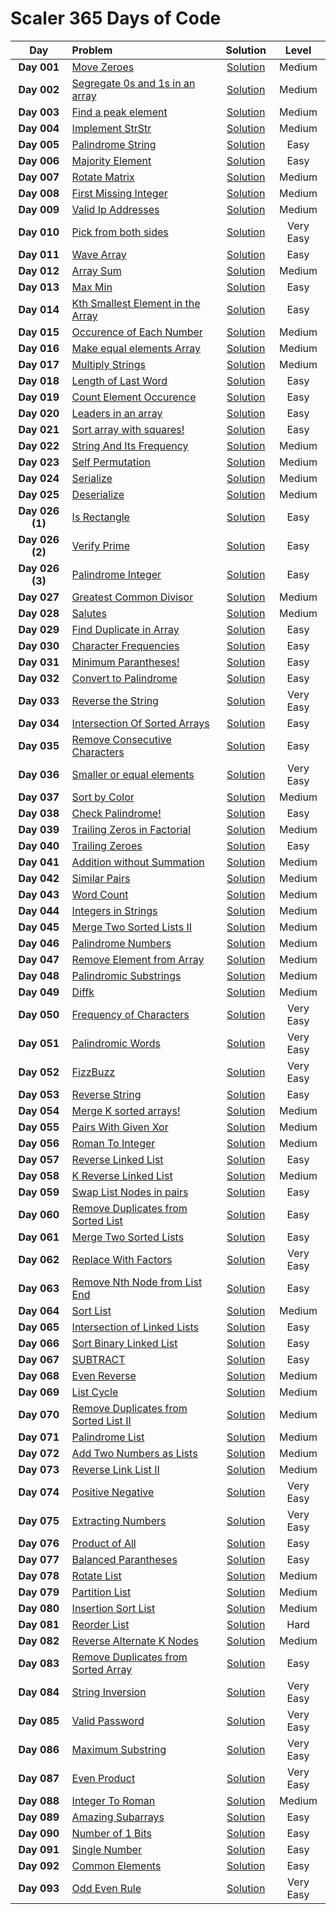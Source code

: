 # Scaler 365 Days of Code

|  Day  |  Problem  |  Solution  |  Level  |
|:-----:|:-----------|:-----------:|:-------:|
|  **Day 001**  |  [Move Zeroes](https://www.interviewbit.com/problems/move-zeroes/)  |  [Solution](https://github.com/kishanrajput23/Scaler-365-Days-of-Code/blob/main/Problems/Day_001.cpp)  |  Medium  |
|  **Day 002**  |  [Segregate 0s and 1s in an array](https://www.interviewbit.com/problems/segregate-0s-and-1s-in-an-array/)  |  [Solution](https://github.com/kishanrajput23/Scaler-365-Days-of-Code/blob/main/Problems/Day_002.cpp)  |  Medium  |
|  **Day 003**  |  [Find a peak element](https://www.interviewbit.com/problems/find-a-peak-element/)  |  [Solution](https://github.com/kishanrajput23/Scaler-365-Days-of-Code/blob/main/Problems/Day_003.cpp)  |  Medium  |
|  **Day 004**  |  [Implement StrStr](https://www.interviewbit.com/problems/implement-strstr/)  |  [Solution](https://github.com/kishanrajput23/Scaler-365-Days-of-Code/blob/main/Problems/Day_004.cpp)  |  Medium  |
|  **Day 005**  |  [Palindrome String](https://www.interviewbit.com/problems/palindrome-string/)  |  [Solution](https://github.com/kishanrajput23/Scaler-365-Days-of-Code/blob/main/Problems/Day_005.cpp)  |  Easy  |
|  **Day 006**  |  [Majority Element](https://www.interviewbit.com/problems/majority-element/)  |  [Solution](https://github.com/kishanrajput23/Scaler-365-Days-of-Code/blob/main/Problems/Day_006.cpp)  |  Easy  |
|  **Day 007**  |  [Rotate Matrix](https://www.interviewbit.com/problems/rotate-matrix/)  |  [Solution](https://github.com/kishanrajput23/Scaler-365-Days-of-Code/blob/main/Problems/Day_007.cpp)  |  Medium  |
|  **Day 008**  |  [First Missing Integer](https://www.interviewbit.com/problems/first-missing-integer/)  |  [Solution](https://github.com/kishanrajput23/Scaler-365-Days-of-Code/blob/main/Problems/Day_008.cpp)  |  Medium  |
|  **Day 009**  |  [Valid Ip Addresses](https://www.interviewbit.com/problems/valid-ip-addresses/)  |  [Solution](https://github.com/kishanrajput23/Scaler-365-Days-of-Code/blob/main/Problems/Day_009.cpp)  |  Medium  |
|  **Day 010**  |  [Pick from both sides](https://www.interviewbit.com/problems/pick-from-both-sides/)  |  [Solution](https://github.com/kishanrajput23/Scaler-365-Days-of-Code/blob/main/Problems/Day_010.cpp)  |  Very Easy  |
|  **Day 011**  |  [Wave Array](https://www.interviewbit.com/problems/wave-array/)  |  [Solution](https://github.com/kishanrajput23/Scaler-365-Days-of-Code/blob/main/Problems/Day_011.cpp)  |  Easy  |
|  **Day 012**  |  [Array Sum](https://www.interviewbit.com/problems/array-sum/)  |  [Solution](https://github.com/kishanrajput23/Scaler-365-Days-of-Code/blob/main/Problems/Day_012.cpp)  |  Medium  |
|  **Day 013**  |  [Max Min](https://www.interviewbit.com/problems/max-min-05542f2f-69aa-4253-9cc7-84eb7bf739c4/)  |  [Solution](https://github.com/kishanrajput23/Scaler-365-Days-of-Code/blob/main/Problems/Day_013.cpp)  |  Easy  |
|  **Day 014**  |  [Kth Smallest Element in the Array](https://www.interviewbit.com/problems/kth-smallest-element-in-the-array/)  |  [Solution](https://github.com/kishanrajput23/Scaler-365-Days-of-Code/blob/main/Problems/Day_014.cpp)  |  Easy  |
|  **Day 015**  |  [Occurence of Each Number](https://www.interviewbit.com/problems/occurence-of-each-number/)  |  [Solution](https://github.com/kishanrajput23/Scaler-365-Days-of-Code/blob/main/Problems/Day_015.cpp)  |  Medium  |
|  **Day 016**  |  [Make equal elements Array](https://www.interviewbit.com/problems/make-equal-elements-array/)  |  [Solution](https://github.com/kishanrajput23/Scaler-365-Days-of-Code/blob/main/Problems/Day_016.cpp)  |  Medium  |
|  **Day 017**  |  [Multiply Strings](https://www.interviewbit.com/problems/multiply-strings/)  |  [Solution](https://github.com/kishanrajput23/Scaler-365-Days-of-Code/blob/main/Problems/Day_017.cpp)  |  Medium  |
|  **Day 018**  |  [Length of Last Word](https://www.interviewbit.com/problems/length-of-last-word/)  |  [Solution](https://github.com/kishanrajput23/Scaler-365-Days-of-Code/blob/main/Problems/Day_018.cpp)  |  Easy  |
|  **Day 019**  |  [Count Element Occurence](https://www.interviewbit.com/problems/count-element-occurence/)  |  [Solution](https://github.com/kishanrajput23/Scaler-365-Days-of-Code/blob/main/Problems/Day_019.cpp)  |  Easy  |
|  **Day 020**  |  [Leaders in an array](https://www.interviewbit.com/problems/leaders-in-an-array/)  |  [Solution](https://github.com/kishanrajput23/Scaler-365-Days-of-Code/blob/main/Problems/Day_020.cpp)  |  Easy  |
|  **Day 021**  |  [Sort array with squares!](https://www.interviewbit.com/problems/sort-array-with-squares/)  |  [Solution](https://github.com/kishanrajput23/Scaler-365-Days-of-Code/blob/main/Problems/Day_021.cpp)  |  Easy  |
|  **Day 022**  |  [String And Its Frequency](https://www.interviewbit.com/problems/string-and-its-frequency/)  |  [Solution](https://github.com/kishanrajput23/Scaler-365-Days-of-Code/blob/main/Problems/Day_022.cpp)  |  Medium  |
|  **Day 023**  |  [Self Permutation](https://www.interviewbit.com/problems/self-permutation/)  |  [Solution](https://github.com/kishanrajput23/Scaler-365-Days-of-Code/blob/main/Problems/Day_023.cpp)  |  Medium  |
|  **Day 024**  |  [Serialize](https://www.interviewbit.com/problems/serialize/)  |  [Solution](https://github.com/kishanrajput23/Scaler-365-Days-of-Code/blob/main/Problems/Day_024.cpp)  |  Medium  |
|  **Day 025**  |  [Deserialize](https://www.interviewbit.com/problems/deserialize/)  |  [Solution](https://github.com/kishanrajput23/Scaler-365-Days-of-Code/blob/main/Problems/Day_025.cpp)  |  Medium  |
|  **Day 026 (1)**  |  [Is Rectangle](https://www.interviewbit.com/problems/is-rectangle/)  |  [Solution](https://github.com/kishanrajput23/Scaler-365-Days-of-Code/blob/main/Problems/Day_026_1.cpp)  |  Easy  |
|  **Day 026 (2)**  |  [Verify Prime](https://www.interviewbit.com/problems/verify-prime/)  |  [Solution](https://github.com/kishanrajput23/Scaler-365-Days-of-Code/blob/main/Problems/Day_026_2.cpp)  |  Easy  |
|  **Day 026 (3)**  |  [Palindrome Integer](https://www.interviewbit.com/problems/palindrome-integer/)  |  [Solution](https://github.com/kishanrajput23/Scaler-365-Days-of-Code/blob/main/Problems/Day_026_3.cpp)  |  Easy  |
|  **Day 027**  |  [Greatest Common Divisor](https://www.interviewbit.com/problems/greatest-common-divisor/)  |  [Solution](https://github.com/kishanrajput23/Scaler-365-Days-of-Code/blob/main/Problems/Day_027.cpp)  |  Medium  |
|  **Day 028**  |  [Salutes](https://www.interviewbit.com/problems/salutes/)  |  [Solution](https://github.com/kishanrajput23/Scaler-365-Days-of-Code/blob/main/Problems/Day_028.cpp)  |  Medium  |
|  **Day 029**  |  [Find Duplicate in Array](https://www.interviewbit.com/problems/find-duplicate-in-array/)  |  [Solution](https://github.com/kishanrajput23/Scaler-365-Days-of-Code/blob/main/Problems/Day_029.cpp)  |  Easy  |
|  **Day 030**  |  [Character Frequencies](https://www.interviewbit.com/problems/character-frequencies/)  |  [Solution](https://github.com/kishanrajput23/Scaler-365-Days-of-Code/blob/main/Problems/Day_030.cpp)  |  Easy  |
|  **Day 031**  |  [Minimum Parantheses!](https://www.interviewbit.com/problems/minimum-parantheses/)  |  [Solution](https://github.com/kishanrajput23/Scaler-365-Days-of-Code/blob/main/Problems/Day_031.cpp)  |  Easy  |
|  **Day 032**  |  [Convert to Palindrome](https://www.interviewbit.com/problems/convert-to-palindrome/)  |  [Solution](https://github.com/kishanrajput23/Scaler-365-Days-of-Code/blob/main/Problems/Day_032.cpp)  |  Easy  |
|  **Day 033**  |  [Reverse the String](https://www.interviewbit.com/problems/reverse-the-string/)  |  [Solution](https://github.com/kishanrajput23/Scaler-365-Days-of-Code/blob/main/Problems/Day_033.cpp)  |  Very Easy  |
|  **Day 034**  |  [Intersection Of Sorted Arrays](https://www.interviewbit.com/problems/intersection-of-sorted-arrays/)  |  [Solution](https://github.com/kishanrajput23/Scaler-365-Days-of-Code/blob/main/Problems/Day_034.cpp)  |  Easy  |
|  **Day 035**  |  [Remove Consecutive Characters](https://www.interviewbit.com/problems/remove-consecutive-characters/)  |  [Solution](https://github.com/kishanrajput23/Scaler-365-Days-of-Code/blob/main/Problems/Day_035.cpp)  |  Easy  |
|  **Day 036**  |  [Smaller or equal elements](https://www.interviewbit.com/problems/smaller-or-equal-elements/)  |  [Solution](https://github.com/kishanrajput23/Scaler-365-Days-of-Code/blob/main/Problems/Day_036.cpp)  |  Very Easy  |
|  **Day 037**  |  [Sort by Color](https://www.interviewbit.com/problems/sort-by-color/)  |  [Solution](https://github.com/kishanrajput23/Scaler-365-Days-of-Code/blob/main/Problems/Day_037.cpp)  |  Medium  |
|  **Day 038**  |  [Check Palindrome!](https://www.interviewbit.com/problems/check-palindrome/)  |  [Solution](https://github.com/kishanrajput23/Scaler-365-Days-of-Code/blob/main/Problems/Day_038.cpp)  |  Easy  |
|  **Day 039**  |  [Trailing Zeros in Factorial](https://www.interviewbit.com/problems/trailing-zeros-in-factorial/)  |  [Solution](https://github.com/kishanrajput23/Scaler-365-Days-of-Code/blob/main/Problems/Day_039.cpp)  |  Medium  |
|  **Day 040**  |  [Trailing Zeroes](https://www.interviewbit.com/problems/trailing-zeroes/)  |  [Solution](https://github.com/kishanrajput23/Scaler-365-Days-of-Code/blob/main/Problems/Day_040.cpp)  |  Easy  |
|  **Day 041**  |  [Addition without Summation](https://www.interviewbit.com/problems/addition-without-summation/)  |  [Solution](https://github.com/kishanrajput23/Scaler-365-Days-of-Code/blob/main/Problems/Day_041.cpp)  |  Medium  |
|  **Day 042**  |  [Similar Pairs](https://www.interviewbit.com/problems/similar-pairs/)  |  [Solution](https://github.com/kishanrajput23/Scaler-365-Days-of-Code/blob/main/Problems/Day_042.cpp)  |  Medium  |
|  **Day 043**  |  [Word Count](https://www.interviewbit.com/problems/word-count/)  |  [Solution](https://github.com/kishanrajput23/Scaler-365-Days-of-Code/blob/main/Problems/Day_043.cpp)  |  Medium  |
|  **Day 044**  |  [Integers in Strings](https://www.interviewbit.com/problems/integers-in-strings/)  |  [Solution](https://github.com/kishanrajput23/Scaler-365-Days-of-Code/blob/main/Problems/Day_044.cpp)  |  Medium  |
|  **Day 045**  |  [Merge Two Sorted Lists II](https://www.interviewbit.com/problems/merge-two-sorted-lists-ii/)  |  [Solution](https://github.com/kishanrajput23/Scaler-365-Days-of-Code/blob/main/Problems/Day_045.cpp)  |  Medium  |
|  **Day 046**  |  [Palindrome Numbers](https://www.interviewbit.com/problems/palindrome-numbers/)  |  [Solution](https://github.com/kishanrajput23/Scaler-365-Days-of-Code/blob/main/Problems/Day_046.cpp)  |  Medium  |
|  **Day 047**  |  [Remove Element from Array](https://www.interviewbit.com/problems/remove-element-from-array/)  |  [Solution](https://github.com/kishanrajput23/Scaler-365-Days-of-Code/blob/main/Problems/Day_047.cpp)  |  Medium  |
|  **Day 048**  |  [Palindromic Substrings](https://www.interviewbit.com/problems/palindromic-substrings/)  |  [Solution](https://github.com/kishanrajput23/Scaler-365-Days-of-Code/blob/main/Problems/Day_048.cpp)  |  Medium  |
|  **Day 049**  |  [Diffk](https://www.interviewbit.com/problems/diffk/)  |  [Solution](https://github.com/kishanrajput23/Scaler-365-Days-of-Code/blob/main/Problems/Day_049.cpp)  |  Medium  |
|  **Day 050**  |  [Frequency of Characters](https://www.interviewbit.com/problems/frequency-of-characters/)  |  [Solution](https://github.com/kishanrajput23/Scaler-365-Days-of-Code/blob/main/Problems/Day_050.cpp)  |  Very Easy  |
|  **Day 051**  |  [Palindromic Words](https://www.interviewbit.com/problems/palindromic-words/)  |  [Solution](https://github.com/kishanrajput23/Scaler-365-Days-of-Code/blob/main/Problems/Day_051.cpp)  |  Very Easy  |
|  **Day 052**  |  [FizzBuzz](https://www.interviewbit.com/problems/fizzbuzz/)  |  [Solution](https://github.com/kishanrajput23/Scaler-365-Days-of-Code/blob/main/Problems/Day_052.cpp)  |  Very Easy  |
|  **Day 053**  |  [Reverse String](https://www.interviewbit.com/problems/reverse-string/)  |  [Solution](https://github.com/kishanrajput23/Scaler-365-Days-of-Code/blob/main/Problems/Day_053.cpp)  |  Easy  |
|  **Day 054**  |  [Merge K sorted arrays!](https://www.interviewbit.com/problems/merge-k-sorted-arrays/)  |  [Solution](https://github.com/kishanrajput23/Scaler-365-Days-of-Code/blob/main/Problems/Day_054.cpp)  |  Medium  |
|  **Day 055**  |  [Pairs With Given Xor](https://www.interviewbit.com/problems/pairs-with-given-xor/)  |  [Solution](https://github.com/kishanrajput23/Scaler-365-Days-of-Code/blob/main/Problems/Day_055.cpp)  |  Medium  |
|  **Day 056**  |  [Roman To Integer](https://www.interviewbit.com/problems/roman-to-integer/)  |  [Solution](https://github.com/kishanrajput23/Scaler-365-Days-of-Code/blob/main/Problems/Day_056.cpp)  |  Medium  |
|  **Day 057**  |  [Reverse Linked List](https://www.interviewbit.com/problems/reverse-linked-list/)  |  [Solution](https://github.com/kishanrajput23/Scaler-365-Days-of-Code/blob/main/Problems/Day_057.cpp)  |  Easy  |
|  **Day 058**  |  [K Reverse Linked List](https://www.interviewbit.com/problems/k-reverse-linked-list/)  |  [Solution](https://github.com/kishanrajput23/Scaler-365-Days-of-Code/blob/main/Problems/Day_058.cpp)  |  Medium  |
|  **Day 059**  |  [Swap List Nodes in pairs](https://www.interviewbit.com/problems/swap-list-nodes-in-pairs/)  |  [Solution](https://github.com/kishanrajput23/Scaler-365-Days-of-Code/blob/main/Problems/Day_059.cpp)  |  Easy  |
|  **Day 060**  |  [Remove Duplicates from Sorted List](https://www.interviewbit.com/problems/remove-duplicates-from-sorted-list/)  |  [Solution](https://github.com/kishanrajput23/Scaler-365-Days-of-Code/blob/main/Problems/Day_060.cpp)  |  Easy  |
|  **Day 061**  |  [Merge Two Sorted Lists](https://www.interviewbit.com/problems/merge-two-sorted-lists/)  |  [Solution](https://github.com/kishanrajput23/Scaler-365-Days-of-Code/blob/main/Problems/Day_061.cpp)  |  Easy  |
|  **Day 062**  |  [Replace With Factors](https://www.interviewbit.com/problems/replace-with-factors/)  |  [Solution](https://github.com/kishanrajput23/Scaler-365-Days-of-Code/blob/main/Problems/Day_062.cpp)  |  Very Easy  |
|  **Day 063**  |  [Remove Nth Node from List End](https://www.interviewbit.com/problems/remove-nth-node-from-list-end/)  |  [Solution](https://github.com/kishanrajput23/Scaler-365-Days-of-Code/blob/main/Problems/Day_063.cpp)  |  Easy  |
|  **Day 064**  |  [Sort List](https://www.interviewbit.com/problems/sort-list/)  |  [Solution](https://github.com/kishanrajput23/Scaler-365-Days-of-Code/blob/main/Problems/Day_064.cpp)  |  Medium  |
|  **Day 065**  |  [Intersection of Linked Lists](https://www.interviewbit.com/problems/intersection-of-linked-lists/)  |  [Solution](https://github.com/kishanrajput23/Scaler-365-Days-of-Code/blob/main/Problems/Day_065.cpp)  |  Easy  |
|  **Day 066**  |  [Sort Binary Linked List](https://www.interviewbit.com/problems/sort-binary-linked-list/)  |  [Solution](https://github.com/kishanrajput23/Scaler-365-Days-of-Code/blob/main/Problems/Day_066.cpp)  |  Easy  |
|  **Day 067**  |  [SUBTRACT](https://www.interviewbit.com/problems/subtract/)  |  [Solution](https://github.com/kishanrajput23/Scaler-365-Days-of-Code/blob/main/Problems/Day_067.cpp)  |  Easy  |
|  **Day 068**  |  [Even Reverse](https://www.interviewbit.com/problems/even-reverse/)  |  [Solution](https://github.com/kishanrajput23/Scaler-365-Days-of-Code/blob/main/Problems/Day_068.cpp)  |  Medium  |
|  **Day 069**  |  [List Cycle](https://www.interviewbit.com/problems/list-cycle/)  |  [Solution](https://github.com/kishanrajput23/Scaler-365-Days-of-Code/blob/main/Problems/Day_069.cpp)  |  Medium  |
|  **Day 070**  |  [Remove Duplicates from Sorted List II](https://www.interviewbit.com/problems/remove-duplicates-from-sorted-list-ii/)  |  [Solution](https://github.com/kishanrajput23/Scaler-365-Days-of-Code/blob/main/Problems/Day_070.cpp)  |  Medium  |
|  **Day 071**  |  [Palindrome List](https://www.interviewbit.com/problems/palindrome-list/)  |  [Solution](https://github.com/kishanrajput23/Scaler-365-Days-of-Code/blob/main/Problems/Day_071.cpp)  |  Medium  |
|  **Day 072**  |  [Add Two Numbers as Lists](https://www.interviewbit.com/problems/add-two-numbers-as-lists/)  |  [Solution](https://github.com/kishanrajput23/Scaler-365-Days-of-Code/blob/main/Problems/Day_072.cpp)  |  Medium  |
|  **Day 073**  |  [Reverse Link List II](https://www.interviewbit.com/problems/reverse-link-list-ii/)  |  [Solution](https://github.com/kishanrajput23/Scaler-365-Days-of-Code/blob/main/Problems/Day_073.cpp)  |  Medium  |
|  **Day 074**  |  [Positive Negative](https://www.interviewbit.com/problems/positive-negative/)  |  [Solution](https://github.com/kishanrajput23/Scaler-365-Days-of-Code/blob/main/Problems/Day_074.cpp)  |  Very Easy  |
|  **Day 075**  |  [Extracting Numbers](https://www.interviewbit.com/problems/extracting-numbers/)  |  [Solution](https://github.com/kishanrajput23/Scaler-365-Days-of-Code/blob/main/Problems/Day_075.cpp)  |  Very Easy  |
|  **Day 076**  |  [Product of All](https://www.interviewbit.com/problems/product-of-all/)  |  [Solution](https://github.com/kishanrajput23/Scaler-365-Days-of-Code/blob/main/Problems/Day_076.cpp)  |  Easy  |
|  **Day 077**  |  [Balanced Parantheses](https://www.interviewbit.com/problems/balanced-parantheses/)  |  [Solution](https://github.com/kishanrajput23/Scaler-365-Days-of-Code/blob/main/Problems/Day_077.cpp)  |  Easy  |
|  **Day 078**  |  [Rotate List](https://www.interviewbit.com/problems/rotate-list/)  |  [Solution](https://github.com/kishanrajput23/Scaler-365-Days-of-Code/blob/main/Problems/Day_078.cpp)  |  Medium  |
|  **Day 079**  |  [Partition List](https://www.interviewbit.com/problems/partition-list/)  |  [Solution](https://github.com/kishanrajput23/Scaler-365-Days-of-Code/blob/main/Problems/Day_079.cpp)  |  Medium  |
|  **Day 080**  |  [Insertion Sort List](https://www.interviewbit.com/problems/insertion-sort-list/)  |  [Solution](https://github.com/kishanrajput23/Scaler-365-Days-of-Code/blob/main/Problems/Day_080.cpp)  |  Medium  |
|  **Day 081**  |  [Reorder List](https://www.interviewbit.com/problems/reorder-list/)  |  [Solution](https://github.com/kishanrajput23/Scaler-365-Days-of-Code/blob/main/Problems/Day_081.cpp)  |  Hard  |
|  **Day 082**  |  [Reverse Alternate K Nodes](https://www.interviewbit.com/problems/reverse-alternate-k-nodes/)  |  [Solution](https://github.com/kishanrajput23/Scaler-365-Days-of-Code/blob/main/Problems/Day_082.cpp)  |  Medium  |
|  **Day 083**  |  [Remove Duplicates from Sorted Array](https://www.interviewbit.com/problems/remove-duplicates-from-sorted-array/)  |  [Solution](https://github.com/kishanrajput23/Scaler-365-Days-of-Code/blob/main/Problems/Day_083.cpp)  |  Easy  |
|  **Day 084**  |  [String Inversion](https://www.interviewbit.com/problems/string-inversion/)  |  [Solution](https://github.com/kishanrajput23/Scaler-365-Days-of-Code/blob/main/Problems/Day_084.cpp)  |  Very Easy  |
|  **Day 085**  |  [Valid Password](https://www.interviewbit.com/problems/valid-password/)  |  [Solution](https://github.com/kishanrajput23/Scaler-365-Days-of-Code/blob/main/Problems/Day_085.cpp)  |  Very Easy  |
|  **Day 086**  |  [Maximum Substring](https://www.interviewbit.com/problems/maximum-substring/)  |  [Solution](https://github.com/kishanrajput23/Scaler-365-Days-of-Code/blob/main/Problems/Day_086.cpp)  |  Very Easy  |
|  **Day 087**  |  [Even Product](https://www.interviewbit.com/problems/even-product/)  |  [Solution](https://github.com/kishanrajput23/Scaler-365-Days-of-Code/blob/main/Problems/Day_087.cpp)  |  Very Easy  |
|  **Day 088**  |  [Integer To Roman](https://www.interviewbit.com/problems/integer-to-roman/)  |  [Solution](https://github.com/kishanrajput23/Scaler-365-Days-of-Code/blob/main/Problems/Day_088.cpp)  |  Medium  |
|  **Day 089**  |  [Amazing Subarrays](https://www.interviewbit.com/problems/amazing-subarrays/)  |  [Solution](https://github.com/kishanrajput23/Scaler-365-Days-of-Code/blob/main/Problems/Day_089.cpp)  |  Easy  |
|  **Day 090**  |  [Number of 1 Bits](https://www.interviewbit.com/problems/number-of-1-bits/)  |  [Solution](https://github.com/kishanrajput23/Scaler-365-Days-of-Code/blob/main/Problems/Day_090.cpp)  |  Easy  |
|  **Day 091**  |  [Single Number](https://www.interviewbit.com/problems/single-number/)  |  [Solution](https://github.com/kishanrajput23/Scaler-365-Days-of-Code/blob/main/Problems/Day_091.cpp)  |  Easy  |
|  **Day 092**  |  [Common Elements](https://www.interviewbit.com/problems/common-elements/)  |  [Solution](https://github.com/kishanrajput23/Scaler-365-Days-of-Code/blob/main/Problems/Day_092.cpp)  |  Easy  |
|  **Day 093**  |  [Odd Even Rule](https://www.interviewbit.com/problems/odd-even-rule/)  |  [Solution](https://github.com/kishanrajput23/Scaler-365-Days-of-Code/blob/main/Problems/Day_093.cpp)  |  Very Easy  |
